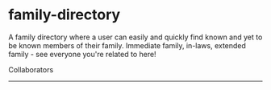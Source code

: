 # family-directory
A family directory where a user can easily and quickly find known and yet to be known members of their family. Immediate family, in-laws, extended family - see everyone you're related to here!

Collaborators
- - - - - - -
